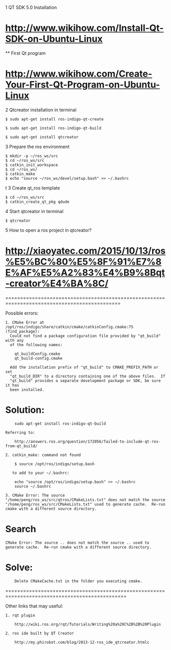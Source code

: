 1 QT SDK 5.0 Installation

#	http://www.wikihow.com/Install-Qt-SDK-on-Ubuntu-Linux

** First Qt program

#	http://www.wikihow.com/Create-Your-First-Qt-Program-on-Ubuntu-Linux

2 Qtcreator installation in terminal

	$ sudo apt-get install ros-indigo-qt-create	

	$ sudo apt-get install ros-indigo-qt-build

	$ sudo apt-get install qtcreator

3 Prepare the ros environment

	$ mkdir -p ~/ros_ws/src
	$ cd ~/ros_ws/src
	$ catkin_init_workspace
	$ cd ~/ros_ws/
	$ catkin_make
	$ echo "source ~/ros_ws/devel/setup.bash" >> ~/.bashrc
t
3 Create qt_ros template

	$ cd ~/ros_ws/src
	$ catkin_create_qt_pkg qdude

4 Start qtcreator in terminal

	$ qtcreator

5 How to open a ros project in qtcreator?

#	http://xiaoyatec.com/2015/10/13/ros%E5%BC%80%E5%8F%91%E7%8E%AF%E5%A2%83%E4%B9%8Bqt-creator%E4%BA%8C/



=============================================================================================

Possible errors:

	1. CMake Error at /opt/ros/indigo/share/catkin/cmake/catkinConfig.cmake:75 (find_package):
	  Could not find a package configuration file provided by "qt_build" with any
	  of the following names:

	    qt_buildConfig.cmake
	    qt_build-config.cmake

	  Add the installation prefix of "qt_build" to CMAKE_PREFIX_PATH or set
	  "qt_build_DIR" to a directory containing one of the above files.  If
	  "qt_build" provides a separate development package or SDK, be sure it has
	  been installed.

#	Solution:

		sudo apt-get install ros-indigo-qt-build

	Referring to:

		http://answers.ros.org/question/172056/failed-to-include-qt-ros-from-qt_build/

	2. catkin_make: command not found

		$ source /opt/ros/indigo/setup.bash

	   to add to your ~/.bashrc:

		echo "source /opt/ros/indigo/setup.bash" >> ~/.bashrc
		source ~/.bashrc

	3. CMake Error: The source "/home/peng/ros_ws/src/qtros/CMakeLists.txt" does not match the source "/home/peng/ros_ws/src/CMakeLists.txt" used to generate cache.  Re-run cmake with a different source directory.

#	Search

	CMake Error: The source .. does not match the source .. used to generate cache.  Re-run cmake with a different source directory.

#	Solve:
	
		Delete CMakeCache.txt in the folder you executing cmake.


===============================================================================================

Other links that may useful:

	1. rqt plugin

		http://wiki.ros.org/rqt/Tutorials/Writing%20a%20C%2B%2B%20Plugin

	2. ros ide built by QT Creator

		http://my.phirobot.com/blog/2013-12-ros_ide_qtcreator.htmlc 

